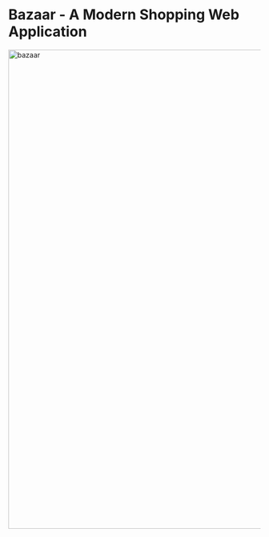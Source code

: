 # Bazaar - A Modern Shopping Web Application
<img width="958" alt="bazaar" src="https://github.com/amansinghbisht029/bishtbazaar/assets/83057532/d18ebc3d-22ba-4dc7-b049-ce9649d540f6">

